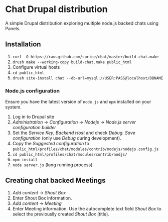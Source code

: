 # Chat Drupal distribution

A simple Drupal distribution exploring multiple node.js backed chats using Panels.

## Installation

1. `curl -O https://raw.github.com/sprice/chat/master/build-chat.make`
2. `drush make --working-copy build-chat.make public_html`
3. Configure virtual hosts
4. `cd public_html`
5. `drush site-install chat --db-url=mysql://USER:PASS@localhost/DBNAME`

### Node.js configuration

Ensure you have the latest version of `node.js` and `npm` installed on your system.

1. Log in to Drupal site
2. _Administration_ -> _Configuration_ -> _Nodejs_ -> _Node.js server configuration builder_
3. Set the _Service Key_, _Backend Host_ and check _Debug_. _Save configuration_ (only use _Debug_ during development).
4. Copy the _Suggested configuration_ to `public_html/profiles/chat/modules/contrib/nodejs/nodejs.config.js`
5. `cd public_html/profiles/chat/modules/contrib/nodjs/`
6. `npm install`
7. `node server.js` (long running process).

## Creating chat backed Meetings

1. _Add content_ -> _Shout Box_
2. Enter Shout Box information.
3. _Add content_ -> _Meeting_
4. Enter Meeting information. Use the autocomplete text field _Shout Box_ to select the previouslly created _Shout Box_ (title).
